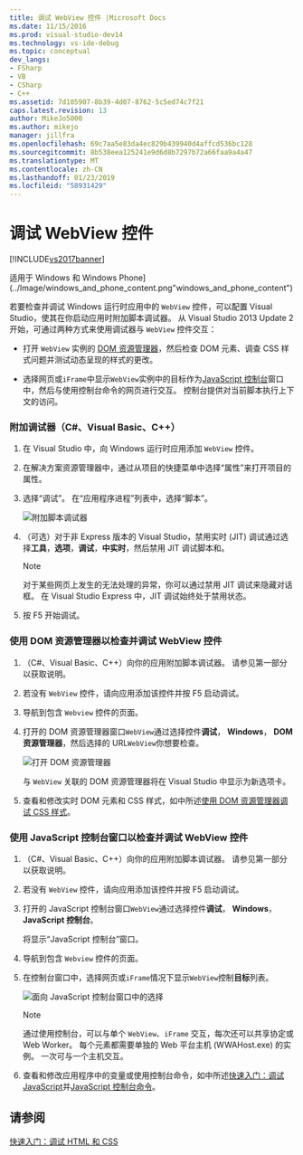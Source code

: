 ```yaml
---
title: 调试 WebView 控件 |Microsoft Docs
ms.date: 11/15/2016
ms.prod: visual-studio-dev14
ms.technology: vs-ide-debug
ms.topic: conceptual
dev_langs:
- FSharp
- VB
- CSharp
- C++
ms.assetid: 7d105907-8b39-4d07-8762-5c5ed74c7f21
caps.latest.revision: 13
author: MikeJo5000
ms.author: mikejo
manager: jillfra
ms.openlocfilehash: 69c7aa5e83da4ec829b439940d4affcd536bc128
ms.sourcegitcommit: 8b538eea125241e9d6d8b7297b72a66faa9a4a47
ms.translationtype: MT
ms.contentlocale: zh-CN
ms.lasthandoff: 01/23/2019
ms.locfileid: "58931429"
---
```

# <a name="debug-a-webview-control"></a>调试 WebView 控件
[!INCLUDE[vs2017banner](../includes/vs2017banner.md)]

适用于 Windows 和 Windows Phone] (../Image/windows_and_phone_content.png"windows_and_phone_content")  
  
 若要检查并调试 Windows 运行时应用中的 `WebView` 控件，可以配置 Visual Studio，使其在你启动应用时附加脚本调试器。 从 Visual Studio 2013 Update 2 开始，可通过两种方式来使用调试器与 `WebView` 控件交互：  
  
-   打开 `WebView` 实例的 [DOM 资源管理器](../debugger/quickstart-debug-html-and-css.md)，然后检查 DOM 元素、调查 CSS 样式问题并测试动态呈现的样式的更改。  
  
-   选择网页或`iFrame`中显示`WebView`实例中的目标作为[JavaScript 控制台](../debugger/javascript-console-commands.md)窗口中，然后与使用控制台命令的网页进行交互。 控制台提供对当前脚本执行上下文的访问。  
  
### <a name="attach-the-debugger-c-visual-basic-c"></a>附加调试器（C#、Visual Basic、C++）  
  
1.  在 Visual Studio 中，向 Windows 运行时应用添加 `WebView` 控件。  
  
2.  在解决方案资源管理器中，通过从项目的快捷菜单中选择“属性”来打开项目的属性。  
  
3.  选择“调试”。 在“应用程序进程”列表中，选择“脚本”。  
  
     ![附加脚本调试器](../debugger/media/js-dom-webview-script-debugger.png "JS_DOM_WebView_Script_Debugger")  
  
4.  （可选）对于非 Express 版本的 Visual Studio，禁用实时 (JIT) 调试通过选择**工具**，**选项**，**调试**，**中实时**，然后禁用 JIT 调试脚本和。  
  
    > [!NOTE]
    >  对于某些网页上发生的无法处理的异常，你可以通过禁用 JIT 调试来隐藏对话框。 在 Visual Studio Express 中，JIT 调试始终处于禁用状态。  
  
5.  按 F5 开始调试。  
  
### <a name="use-the-dom-explorer-to-inspect-and-debug-a-webview-control"></a>使用 DOM 资源管理器以检查并调试 WebView 控件  
  
1.  （C#、Visual Basic、C++）向你的应用附加脚本调试器。 请参见第一部分以获取说明。  
  
2.  若没有 `WebView` 控件，请向应用添加该控件并按 F5 启动调试。  
  
3.  导航到包含 `Webview` 控件的页面。  
  
4.  打开的 DOM 资源管理器窗口`WebView`通过选择控件**调试**， **Windows**， **DOM 资源管理器**，然后选择的 URL`WebView`你想要检查。  
  
     ![打开 DOM 资源管理器](../debugger/media/js-dom-webview.png "JS_DOM_WebView")  
  
     与 `WebView` 关联的 DOM 资源管理器将在 Visual Studio 中显示为新选项卡。  
  
5.  查看和修改实时 DOM 元素和 CSS 样式，如中所述[使用 DOM 资源管理器调试 CSS 样式](../debugger/debug-css-styles-using-dom-explorer.md)。  
  
### <a name="use-the-javascript-console-window-to-inspect-and-debug-a-webview-control"></a>使用 JavaScript 控制台窗口以检查并调试 WebView 控件  
  
1.  （C#、Visual Basic、C++）向你的应用附加脚本调试器。 请参见第一部分以获取说明。  
  
2.  若没有 `WebView` 控件，请向应用添加该控件并按 F5 启动调试。  
  
3.  打开的 JavaScript 控制台窗口`WebView`通过选择控件**调试**， **Windows**， **JavaScript 控制台**。  
  
     将显示“JavaScript 控制台”窗口。  
  
4.  导航到包含 `Webview` 控件的页面。  
  
5.  在控制台窗口中，选择网页或`iFrame`情况下显示`WebView`控制**目标**列表。  
  
     ![面向 JavaScript 控制台窗口中的选择](../debugger/media/js-console-target.png "JS_Console_Target")  
  
    > [!NOTE]
    >  通过使用控制台，可以与单个 `WebView`、`iFrame` 交互，每次还可以共享协定或 Web Worker。 每个元素都需要单独的 Web 平台主机 (WWAHost.exe) 的实例。 一次可与一个主机交互。  
  
6.  查看和修改应用程序中的变量或使用控制台命令，如中所述[快速入门：调试 JavaScript](../debugger/quickstart-debug-javascript-using-the-console.md)并[JavaScript 控制台命令](../debugger/javascript-console-commands.md)。  
  
## <a name="see-also"></a>请参阅  
 [快速入门：调试 HTML 和 CSS](../debugger/quickstart-debug-html-and-css.md)
